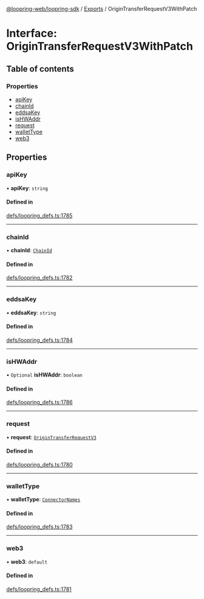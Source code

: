 [@loopring-web/loopring-sdk](../README.md) / [Exports](../modules.md) / OriginTransferRequestV3WithPatch

# Interface: OriginTransferRequestV3WithPatch

## Table of contents

### Properties

- [apiKey](OriginTransferRequestV3WithPatch.md#apikey)
- [chainId](OriginTransferRequestV3WithPatch.md#chainid)
- [eddsaKey](OriginTransferRequestV3WithPatch.md#eddsakey)
- [isHWAddr](OriginTransferRequestV3WithPatch.md#ishwaddr)
- [request](OriginTransferRequestV3WithPatch.md#request)
- [walletType](OriginTransferRequestV3WithPatch.md#wallettype)
- [web3](OriginTransferRequestV3WithPatch.md#web3)

## Properties

### apiKey

• **apiKey**: `string`

#### Defined in

[defs/loopring_defs.ts:1785](https://github.com/Loopring/loopring_sdk/blob/acbd5a2/src/defs/loopring_defs.ts#L1785)

___

### chainId

• **chainId**: [`ChainId`](../enums/ChainId.md)

#### Defined in

[defs/loopring_defs.ts:1782](https://github.com/Loopring/loopring_sdk/blob/acbd5a2/src/defs/loopring_defs.ts#L1782)

___

### eddsaKey

• **eddsaKey**: `string`

#### Defined in

[defs/loopring_defs.ts:1784](https://github.com/Loopring/loopring_sdk/blob/acbd5a2/src/defs/loopring_defs.ts#L1784)

___

### isHWAddr

• `Optional` **isHWAddr**: `boolean`

#### Defined in

[defs/loopring_defs.ts:1786](https://github.com/Loopring/loopring_sdk/blob/acbd5a2/src/defs/loopring_defs.ts#L1786)

___

### request

• **request**: [`OriginTransferRequestV3`](OriginTransferRequestV3.md)

#### Defined in

[defs/loopring_defs.ts:1780](https://github.com/Loopring/loopring_sdk/blob/acbd5a2/src/defs/loopring_defs.ts#L1780)

___

### walletType

• **walletType**: [`ConnectorNames`](../enums/ConnectorNames.md)

#### Defined in

[defs/loopring_defs.ts:1783](https://github.com/Loopring/loopring_sdk/blob/acbd5a2/src/defs/loopring_defs.ts#L1783)

___

### web3

• **web3**: `default`

#### Defined in

[defs/loopring_defs.ts:1781](https://github.com/Loopring/loopring_sdk/blob/acbd5a2/src/defs/loopring_defs.ts#L1781)
